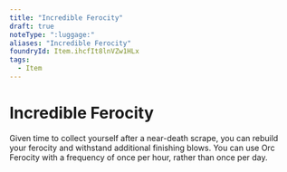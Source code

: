 ```yaml
---
title: "Incredible Ferocity"
draft: true
noteType: ":luggage:"
aliases: "Incredible Ferocity"
foundryId: Item.ihcfIt8lnVZw1HLx
tags:
  - Item
---
```


# Incredible Ferocity

Given time to collect yourself after a near-death scrape, you can rebuild your ferocity and withstand additional finishing blows. You can use Orc Ferocity with a frequency of once per hour, rather than once per day.
